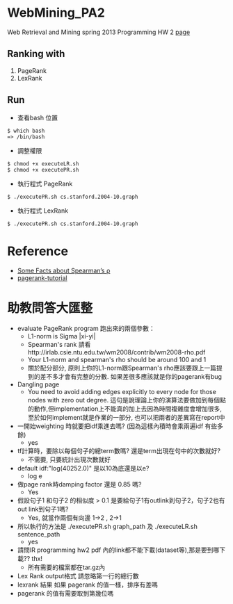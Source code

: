 # WebMining_PA2

Web Retrieval and Mining spring 2013 Programming HW 2
[page](https://ceiba.ntu.edu.tw/course/4825d0/hw/wm2013_hw2.tar.gz)

## Ranking with

1. PageRank
2. LexRank

## Run

* 查看bash 位置

```
$ which bash
=> /bin/bash
```

* 調整權限

```
$ chmod +x executeLR.sh
$ chmod +x executePR.sh
```

* 執行程式 PageRank

```
$ ./executePR.sh cs.stanford.2004-10.graph
```

* 執行程式 LexRank

```
$ ./executePR.sh cs.stanford.2004-10.graph
```

# Reference
- [Some Facts about Spearman’s ρ](http://irlab.csie.ntu.edu.tw/wm2008/contrib/wm2008-rho.pdf)
- [pagerank-tutorial](http://irlab.csie.ntu.edu.tw/wm2008/contrib/pagerank-tutorial.doc)

# 助教問答大匯整
- evaluate PageRank program 跑出來的兩個參數：
	- L1-norm is Sigma |xi-yi|
	- Spearman's rank 請看http://irlab.csie.ntu.edu.tw/wm2008/contrib/wm2008-rho.pdf
	- Your L1-norm and spearman's rho should be around 100 and 1
	- 關於配分部分, 原則上你的L1-norm跟Spearman's rho應該要跟上一篇提到的差不多才會有完整的分數. 如果差很多應該就是你的pagerank有bug
- Dangling page
	- You need to avoid adding edges explicitly to every node
for those nodes with zero out degree.
這句是說理論上你的演算法要做加到每個點的動作,但implementation上不能真的加上去因為時間複雜度會增加很多, 至於如何implement就是作業的一部分, 也可以把兩者的差異寫在report中
- 一開始weighting 時就要把idf乘進去嗎? (因為這樣內積時會乘兩遍idf 有些多餘)
	- yes
- tf計算時，要除以每個句子的總term數嗎? 還是term出現在句中的次數就好? 
	- 不需要, 只要統計出現次數就好
- default idf:"log(40252.0)" 是以10為底還是以e?
	- log e
- 做page rank時damping factor 還是 0.85 嗎?
	- Yes
- 假設句子1 和句子2  的相似度 > 0.1 是要給句子1有outlink到句子2，句子2也有out link到句子1嗎?
	- Yes, 就當作兩個有向邊 1->2 , 2->1
- 所以執行的方法是 ./executePR.sh graph_path 及 ./executeLR.sh sentence_path
	- yes
- 請問IR programming hw2 pdf 內的link都不能下載(dataset等),那是要到哪下載?? thx!
	- 所有需要的檔案都在tar.gz內
- Lex Rank output格式 請忽略第一行的總行數
- lexrank 結果 如果 pagerank 的值一樣，排序有差嗎
- pagerank 的值有需要取到第幾位嗎

